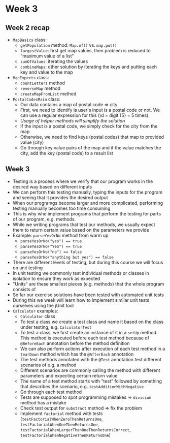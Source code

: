 # Week 3

## Week 2 recap

- `MapBasics` class:
  - `getPopulation` method: `Map.of()` vs. `map.put()`
  - `largestValue`: first get map values, then problem is reduced to "maximum value of a list"
  - `sumOfValues`: iterating the values
  - `combineMaps`: other solution by iterating the keys and putting each key and value to the map
- `MapExperts` class:
  - `countLetters` method
  - `reverseMap` method
  - `createMapFromList` method
- `PostalCodesMain` class:
  - Our data contains a map of postal code => city
  - First, we need to identify is user's input is a postal code or not. We can use a regular expression for this (\d = digit {5} = 5 times)
  - _Usage of helper methods will simplify the solution_
  - If the input is a postal code, we simply check for the city from the map
  - Otherwise, we need to find keys (postal codes) that map to provided value (city)
  - Go through key value pairs of the map and if the value matches the city, add the key (postal code) to a result list
  
## Week 3

- Testing is a process where we verify that our program works in the desired way based on different inputs
- We can perform this testing manually, typing the inputs for the program and seeing that it provides the desired output
- When our programgs become larger and more complicated, performing testing manually becomes too time consuming
- This is why whe implement programs that perform the testing for parts of our program, e.g. methods.
- While we writing programs that test our methods, we usually expect them to return certain value based on the parameters we provide
- Example: `parseYesOrNo` method from warm up
  - `parseYesOrNo("yes") == true`
  - `parseYesOrNo("YeS") == true`
  - `parseYesOrNo("no") == false`
  - `parseYesOrNo("anything but yes") == false`
- There are different levels of testing, but during this course we will focus on unit testing
- In unit testing we commonly test individual methods or classes in isolation to ensure they work as expected
- "Units" are these smallest pieces (e.g. methods) that the whole program consists of
- So far our exercise solutions have been tested with automated unit tests
- During this we week will learn how to implement similar unit tests ourselves using the jUnit tool
- `Calculator` examples:
  - `Calculator` class
  - To test a class we create a test class and name it based on the class under testing, e.g. `CalculatorTest`
  - To test a class, we first create an instance of it in a `setUp` method. This method is executed before each test method because of `@BeforeEach` annotation before the method definition
  - We can also perform actions after execution of each test method in a `tearDown` method which has the `@AfterEach` annotation
  - The test methods annotated with the `@Test` annotation test different scenarios of e.g. a method
  - Different scenarios are commonly calling the method with different parameters and expecting certain return value
  - The name of a test method starts with "test" followed by something that describes the scenario, e.g. `testAdditionWithNegative`
  - Go through each test method
  - Tests are supposed to spot programming mistakes => `division` method has a mistake
  - Check test output for `substract` method => fix the problem
  - Implement `factorial` method with tests (`testFactorialWhenZeroThenReturnsOne`, `testFactorialWhenOneThenReturnsOne`, `testFactorialWhenLargerThanOneThenReturnsCorrect`, `testFactorialWhenNegativeThenReturnsOne`)
